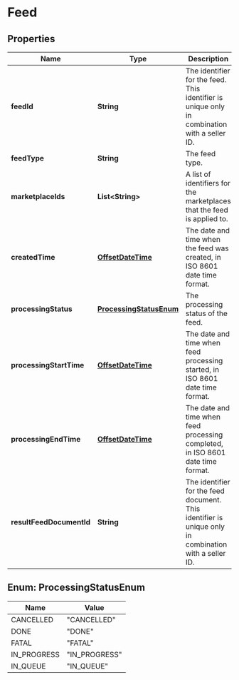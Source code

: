 # Feed

## Properties
Name | Type | Description | Notes
------------ | ------------- | ------------- | -------------
**feedId** | **String** | The identifier for the feed. This identifier is unique only in combination with a seller ID. | 
**feedType** | **String** | The feed type. | 
**marketplaceIds** | **List&lt;String&gt;** | A list of identifiers for the marketplaces that the feed is applied to. |  [optional]
**createdTime** | [**OffsetDateTime**](OffsetDateTime.md) | The date and time when the feed was created, in ISO 8601 date time format. | 
**processingStatus** | [**ProcessingStatusEnum**](#ProcessingStatusEnum) | The processing status of the feed. | 
**processingStartTime** | [**OffsetDateTime**](OffsetDateTime.md) | The date and time when feed processing started, in ISO 8601 date time format. |  [optional]
**processingEndTime** | [**OffsetDateTime**](OffsetDateTime.md) | The date and time when feed processing completed, in ISO 8601 date time format. |  [optional]
**resultFeedDocumentId** | **String** | The identifier for the feed document. This identifier is unique only in combination with a seller ID. |  [optional]

<a name="ProcessingStatusEnum"></a>
## Enum: ProcessingStatusEnum
Name | Value
---- | -----
CANCELLED | &quot;CANCELLED&quot;
DONE | &quot;DONE&quot;
FATAL | &quot;FATAL&quot;
IN_PROGRESS | &quot;IN_PROGRESS&quot;
IN_QUEUE | &quot;IN_QUEUE&quot;
